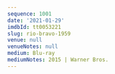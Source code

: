 ```yaml
---
sequence: 1001
date: '2021-01-29'
imdbId: tt0053221
slug: rio-bravo-1959
venue: null
venueNotes: null
medium: Blu-ray
mediumNotes: 2015 | Warner Bros.
---
```


